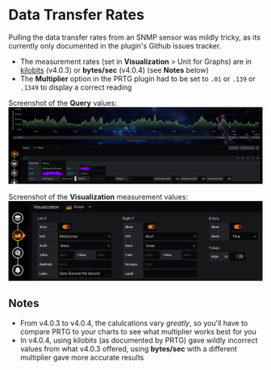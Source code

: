 # Data Transfer Rates
Pulling the data transfer rates from an SNMP sensor was mildly tricky, as its currently only documented in the plugin's Github issues tracker.

- The measurement rates (set in **Visualization** > Unit for Graphs) are in [kilobits](https://kb.paessler.com/en/topic/75876-bandwidth-unit-and-measurement) (v4.0.3) or **bytes/sec** (v4.0.4) (see **Notes** below)
- The **Multiplier** option in the PRTG plugin had to be set to `.01` or `.139` or `.1349` to display a correct reading

Screenshot of the **Query** values:
![Transfer Rate](img/transfer-rate.png)

Screenshot of the **Visualization** measurement values:
![Measurement Values](img/visualization-measurement.png)


## Notes
- From v4.0.3 to v4.0.4, the calulcations vary *greatly*, so you'll have to compare PRTG to your charts to see what multiplier works best for you
- In v4.0.4, using kilobits (as documented by PRTG) gave wildly incorrect values from what v4.0.3 offered, using **bytes/sec** with a different multiplier gave more accurate results

